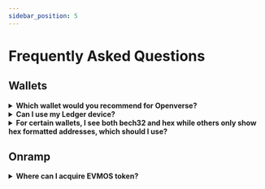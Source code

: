 ```yaml
---
sidebar_position: 5
---
```


# Frequently Asked Questions

## Wallets

<details>

<summary><b>Which wallet would you recommend for Openverse?</b></summary>

There are many wallets to select from but the top wallets with the widest support is [Metamask](https://metamask.io/) and [Keplr](https://www.keplr.app/). Openverse is an EVM chain built on top of the Cosmos SDK and Metamask does not support non EVM-specific assets while Keplr wallet does. Keplr wallet will soon support ERC-20.

</details>

<details>

<summary><b>Can I use my Ledger device?</b></summary>

Absolutely! Take a look at the [Ledger](./connect-your-wallet/keplr) for more information. Metamask, Keplr, and WalletConnect all work with Ledger. Ledger setup will be required before engaging with the dApps and products on Openverse.

</details>

<details>

<summary><b>For certain wallets, I see both bech32 and hex while others only show hex formatted addresses, which should I use?</b></summary>

The Openverse network supports both formats: bech32 and hex. Other EVM peers and its ecosystem uses hex encoding while Cosmos-native uses bech32 formatted addresses. Keplr is unique and the EVM-compatible chains shows both formats. If you are sending tokens (via [IBC](https://www.mintscan.io/openverse/relayers)), you will use bech32 formatted addresses unless the receiving chain support EVM (i.e. Ethermint-based chains). You can further details [here](./../protocol/concepts/accounts).

</details>



## Onramp

<details>

<summary><b>Where can I acquire EVMOS token?</b></summary>

There are several paths users can take to acquire EVMOS Token.

- Decentralized Exchanges: [Osmosis](https://app.osmosis.zone/?from=ATOM&to=EVMOS)
- [C14 Money](https://pay.c14.money/) is an onramp service
- [Testnet Faucet](https://faucet.openverse.dev/) dispenses a small amount of testnet tokens

</details>